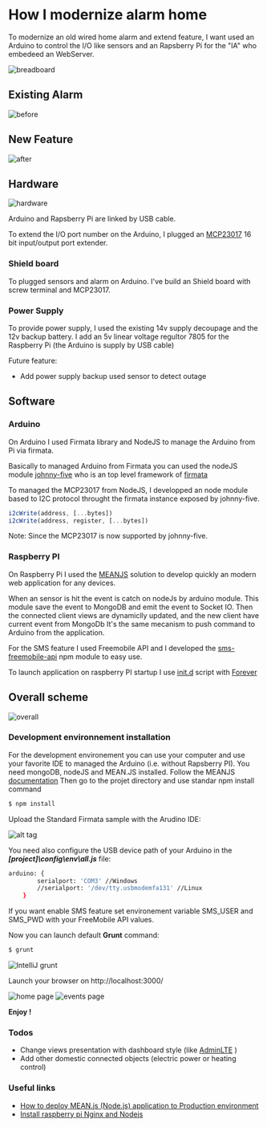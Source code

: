 # How I modernize alarm home

To modernize an old wired home alarm and extend feature, I want used an Arduino to control the I/O like sensors and an Rapsberry Pi for the "IA" who embedeed an WebServer.

![breadboard](https://cloud.githubusercontent.com/assets/1721344/10715220/908bc742-7b0e-11e5-9957-a4dfac3c091e.PNG)

## Existing Alarm

![before](https://cloud.githubusercontent.com/assets/1721344/10712836/e2be0a70-7aa5-11e5-81f6-7684dad65220.png)

## New Feature
![after](https://cloud.githubusercontent.com/assets/1721344/10712534/82d5be08-7a9d-11e5-82f7-b06847f0f823.png)

## Hardware

![hardware](https://cloud.githubusercontent.com/assets/1721344/10712517/33840bca-7a9d-11e5-9c53-4485d3077dc3.PNG)

Arduino and Rapsberry Pi are linked by USB cable.

To extend the I/O port number on the Arduino, I plugged an [MCP23017](http://mchobby.be/wiki/index.php?title=MCP23017) 16 bit input/output port extender.
### Shield board

To plugged sensors and alarm on Arduino. I've build an Shield board with screw terminal and MCP23017.

### Power Supply

To provide power supply, I used the existing 14v supply decoupage and the 12v backup battery. I add an 5v linear voltage regultor 7805 for the Raspberry Pi (the Arduino is supply by USB cable)

Future feature:
  - Add power supply backup used sensor to detect outage


## Software

### Arduino
On Arduino I used Firmata library and NodeJS to manage the Arduino from Pi via firmata.

Basically to managed Arduino from Firmata you can used the nodeJS module [johnny-five](https://www.npmjs.com/package/johnny-five) who is an top level framework of [firmata](https://www.npmjs.com/package/firmata)

To managed the MCP23017 from NodeJS, I developped an node module based to I2C protocol throught the firmata instance exposed by johnny-five.
```javascript
i2cWrite(address, [...bytes])
i2cWrite(address, register, [...bytes])
```

Note: Since the MCP23017 is now supported by johnny-five.

### Raspberry PI
On Raspberry Pi I used the [MEANJS](http://meanjs.org/) solution to develop quickly an modern web application for any devices.

When an sensor is hit the event is catch on nodeJs by arduino module.
This module save the event to MongoDB and emit the event to Socket IO.
Then the connected client views are dynamiclly updated, and the new client have current event from MongoDb
It's the same mecanism to push command to Arduino from the application.

For the SMS feature I used Freemobile API and I developed the [sms-freemobile-api](https://www.npmjs.com/package/sms-freemobile-api) npm module to easy use.

To launch application on raspberry PI startup I use [init.d](https://github.com/ndywicki/hal9000/blob/master/scripts/etc/init.d/hal9000) script with [Forever](https://github.com/foreverjs/forever)

## Overall scheme
![overall](https://cloud.githubusercontent.com/assets/1721344/10712543/aecda412-7a9d-11e5-94f8-8548489e5c3a.PNG)




### Development environnement installation

For the development environement you can use your computer and use your favorite IDE to managed the Arduino (i.e. without Rapsberry PI).
You need mongoDB, nodeJS and MEAN.JS installed. Follow the MEANJS [documentation](http://meanjs.org/docs.html)
Then go to the projet directory and use standar npm install command

```sh
$ npm install
```
Upload the Standard Firmata sample with the Arudino IDE:

![alt tag](https://cloud.githubusercontent.com/assets/1721344/10712765/91b34ab6-7aa3-11e5-9fda-25ccee856608.png)


You need also configure the USB device path of your Arduino in the **_[project]\config\env\all.js_** file:
```sh
arduino: {
		serialport: 'COM3' //Windows
		//serialport: '/dev/tty.usbmodemfa131' //Linux
	}
```
If you want enable SMS feature set environement variable SMS_USER and SMS_PWD with your FreeMobile API values.

Now you can launch default **Grunt** command:
```sh
$ grunt
```
![IntelliJ grunt](https://cloud.githubusercontent.com/assets/1721344/10712671/5dead732-7aa1-11e5-9796-09ef0bf7ac53.PNG)

Launch your browser on http://localhost:3000/

![home page](https://cloud.githubusercontent.com/assets/1721344/10712788/6af7338c-7aa4-11e5-9d05-2813f8b480a6.png)
![events page](https://cloud.githubusercontent.com/assets/1721344/10712829/8a594714-7aa5-11e5-9721-d8b07fc00fa1.png)

**Enjoy !**

### Todos
 - Change views presentation with dashboard style (like [AdminLTE](https://almsaeedstudio.com/) )
 - Add other domestic connected objects (electric power or heating control)

### Useful links
 - [How to deploy MEAN.js (Node.js) application to Production environment]( http://stackoverflow.com/questions/24516497/how-to-deploy-mean-js-node-js-application-to-production-environment)
 - [Install raspberry pi Nginx and Nodejs](http://stackoverflow.com/questions/5009324/node-js-nginx-and-now)
